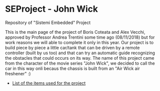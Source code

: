 # SEProject - John Wick
Repository of "Sistemi Embedded" Project

This is the main page of the project of Boris Coteata and Alex Vecchi, approved by Professor Andrea Trentini some time ago (08/11/2018) but for work reasons we will able to complete it only in this year.
Our project is to build piece by piece a little car/tank that can be driven by a remote controller (built by us too) and that can try an automatic guide recognizing the obstacles that could occurs on its way. The name of this project came from the character of the movie series "John Wick", we decided to call the car in this way onli becaus the chassis is built from an "Air Wick air freshener" :)

* [List of the items used for the project](https://github.com/alexvecchi/SEProject/blob/master/Items_List.md)
